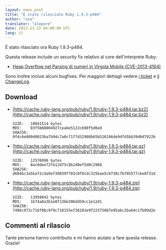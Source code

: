 ```yaml
---
layout: news_post
title: "È stato rilasciato Ruby 1.9.3-p484"
author: "usa"
translator: "alepore"
date: 2013-11-22 04:00:00 UTC
lang: it
---
```


È stato rilasciato ora Ruby 1.9.3-p484.

Questa release include un security fix relativo al core dell'interprete Ruby:

 * [Heap Overflow nel Parsing di numeri in Virgola Mobile (CVE-2013-4164)](/it/news/2013/11/22/heap-overflow-nel-parsing-di-numeri-in-virgola-mobile-cve-2013-4164/)

Sono inoltre inclusi alcuni bugfixes.
Per maggiori dettagli vedere [i ticket](https://bugs.ruby-lang.org/projects/ruby-193/issues?set_filter=1&amp;status_id=5)
e [il ChangeLog](http://svn.ruby-lang.org/repos/ruby/tags/v1_9_3_484/ChangeLog).

## Download

* [http://cache.ruby-lang.org/pub/ruby/1.9/ruby-1.9.3-p484.tar.bz2](http://cache.ruby-lang.org/pub/ruby/1.9/ruby-1.9.3-p484.tar.bz2)

      SIZE:   10041514 bytes
      MD5:    03f5b08804927ceabe5122cb90f5d0a9
      SHA256: 0fdc6e860d0023ba7b94c7a0cf1f7d32908b65b526246de9dfd5bb39d0d7922b

* [http://cache.ruby-lang.org/pub/ruby/1.9/ruby-1.9.3-p484.tar.gz](http://cache.ruby-lang.org/pub/ruby/1.9/ruby-1.9.3-p484.tar.gz)

      SIZE:   12576996 bytes
      MD5:    8ac0dee72fe12d75c8b2d0ef5d0c2968
      SHA256: d684bc3a5ba72cda9ef30039f783c0f8cdc325bae5c8738c7bf05577cbe8f31d

* [http://cache.ruby-lang.org/pub/ruby/1.9/ruby-1.9.3-p484.zip](http://cache.ruby-lang.org/pub/ruby/1.9/ruby-1.9.3-p484.zip)

      SIZE:   13958042 bytes
      MD5:    1b74a8a3b1e8f13bb306dd59cc1e12d1
      SHA256: 7496c972c716f0bc9f9c718155ef36281e9f22375867e95abc2ba64c1fb09d2e

## Commenti al rilascio

Tante persone hanno contribuito e mi hanno aiutato a fare questa release.
Grazie!
